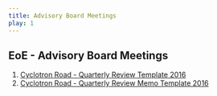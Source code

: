 ```yaml
---
title: Advisory Board Meetings
play: 1
---
```


## EoE - Advisory Board Meetings

  01. [Cyclotron Road - Quarterly Review Template 2016](01-cyclotron-road-quarterly-review-template-2016.pptx)
  02. [Cyclotron Road - Quarterly Review Memo Template 2016](02-cyclotron-road-quarterly-review-memo-template-2016.docx)

